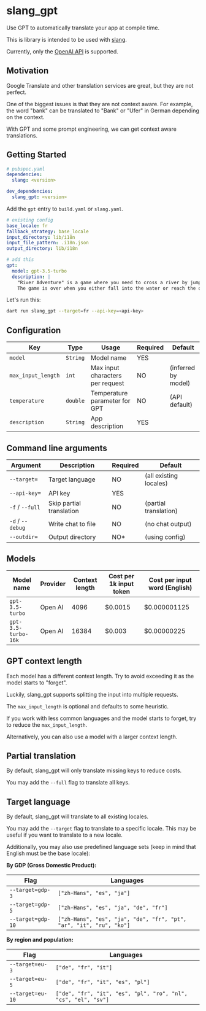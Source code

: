 # slang_gpt

Use GPT to automatically translate your app at compile time.

This is library is intended to be used with [slang](https://pub.dev/packages/slang).

Currently, only the [OpenAI API](https://platform.openai.com/docs/) is supported.

## Motivation

Google Translate and other translation services are great, but they are not perfect.

One of the biggest issues is that they are not context aware. For example, the word "bank" can be translated to "Bank" or "Ufer" in German depending on the context.

With GPT and some prompt engineering, we can get context aware translations.

## Getting Started

```yaml
# pubspec.yaml
dependencies:
  slang: <version>

dev_dependencies:
  slang_gpt: <version>
```

Add the `gpt` entry to `build.yaml` or `slang.yaml`.

```yaml
# existing config
base_locale: fr
fallback_strategy: base_locale
input_directory: lib/i18n
input_file_pattern: .i18n.json
output_directory: lib/i18n

# add this
gpt:
  model: gpt-3.5-turbo
  description: |
    "River Adventure" is a game where you need to cross a river by jumping on stones.
    The game is over when you either fall into the water or reach the other side.
```

Let's run this:

```bash
dart run slang_gpt --target=fr --api-key=<api-key>
```

## Configuration

| Key                | Type     | Usage                            | Required | Default             |
|--------------------|----------|----------------------------------|----------|---------------------|
| `model`            | `String` | Model name                       | YES      |                     |
| `max_input_length` | `int`    | Max input characters per request | NO       | (inferred by model) |
| `temperature`      | `double` | Temperature parameter for GPT    | NO       | (API default)       |
| `description`      | `String` | App description                  | YES      |                     |

## Command line arguments

| Argument         | Description              | Required | Default                |
|------------------|--------------------------|----------|------------------------|
| `--target=`      | Target language          | NO       | (all existing locales) |
| `--api-key=`     | API key                  | YES      |                        |
| `-f` / `--full`  | Skip partial translation | NO       | (partial translation)  |
| `-d` / `--debug` | Write chat to file       | NO       | (no chat output)       |
| `--outdir=`      | Output directory         | NO*      | (using config)         |

## Models

| Model name          | Provider | Context length | Cost per 1k input token | Cost per input word (English) |
|---------------------|----------|----------------|-------------------------|-------------------------------|
| `gpt-3.5-turbo`     | Open AI  | 4096           | $0.0015                 | $0.000001125                  |
| `gpt-3.5-turbo-16k` | Open AI  | 16384          | $0.003                  | $0.00000225                   | 

## GPT context length

Each model has a different context length. Try to avoid exceeding it as the model starts to "forget".

Luckily, slang_gpt supports splitting the input into multiple requests.

The `max_input_length` is optional and defaults to some heuristic.

If you work with less common languages and the model starts to forget, try to reduce the `max_input_length`.

Alternatively, you can also use a model with a larger context length.

## Partial translation

By default, slang_gpt will only translate missing keys to reduce costs.

You may add the `--full` flag to translate all keys.

## Target language

By default, slang_gpt will translate to all existing locales.

You may add the `--target` flag to translate to a specific locale. This may be useful if you want to translate to a new locale.

Additionally, you may also use predefined language sets (keep in mind that English must be the base locale):

**By GDP (Gross Domestic Product):**

| Flag              | Languages                                                           |
|-------------------|---------------------------------------------------------------------|
| `--target=gdp-3`  | `["zh-Hans", "es", "ja"]`                                           |
| `--target=gdp-5`  | `["zh-Hans", "es", "ja", "de", "fr"]`                               |
| `--target=gdp-10` | `["zh-Hans", "es", "ja", "de", "fr", "pt", "ar", "it", "ru", "ko"]` |

**By region and population:**

| Flag             | Languages                                                      |
|------------------|----------------------------------------------------------------|
| `--target=eu-3`  | `["de", "fr", "it"]`                                           |
| `--target=eu-5`  | `["de", "fr", "it", "es", "pl"]`                               |
| `--target=eu-10` | `["de", "fr", "it", "es", "pl", "ro", "nl", "cs", "el", "sv"]` |

